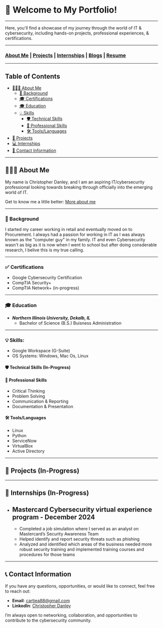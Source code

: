 # 🧩 Welcome to My Portfolio!

---

Here, you'll find a showcase of my journey through the world of IT & cybersecurity, including hands-on projects, professional experiences, & certifications.

---

### [About Me](aboutme.md) | [Projects](Projects.md) | [Internships](Internships.md) | [Blogs](https://medium.com/@cartiea88) |  [Resume](CyberSecurity_Resume.pdf) 

---

## Table of Contents
- [👨🏽‍💻 About Me](#-about-me)
   - [📖 Background](#-background)
   - [🎓 Certifications](#-certifications)
   - [🎓 Education](#-education)
   - [💡 Skills](#-skills)
     - [🛡️ Technical Skills](#%EF%B8%8F-technical-skills)
     - [💼 Professional Skills](#-professional-skills)
     - [🛠️ Tools/Languages](#%EF%B8%8F-toolslanguages)
- [📂 Projects](#-projects)
- [💻 Internships](#-internships)
- [💬 Contact Information](#-contact-information)

---

## 👨🏽‍💻 About Me
My name is Christopher Danley, and I am an aspiring IT/cybersecurity professional looking towards breaking through officially into the emerging world of IT.

Get to know me a little better: [More about me](aboutme.md)

---

### 📖 Background
I started my career working in retail and eventually moved on to Procurement. I always had a passion for working in IT as I was always known as the "computer guy" in my family. IT and even Cybersecurity wasn't as big as it is now when I went to school but after doing consderable research, I belive this is my true calling.

---

### ✅ Certifications

- Google Cybersecurity Certification
- CompTIA Security+
- CompTIA Network+ (in-progress)

---

### 🎓 Education
   - ***Northern Illinois University, Dekalb, IL***
      - Bachelor of Science (B.S.) Buisness Administration
     
---

### 💡 Skills:

   - Google Workspace (G-Suite)  
   - OS Systems: Windows, Mac Os, Linux

#### 🛡️ Technical Skills (In-Progress)


#### 💼 Professional Skills
   - Critical Thinking
   - Problem Solving
   - Communication & Reporting
   - Documentation & Presentation

#### 🛠️ Tools/Languages
   - Linux
   - Python
   - ServiceNow
   - VirtualBox
   - Active Directory
     

---

## 📂 Projects (In-Progress)

---

## 📂 Internships (In-Progress)
   - ## Mastercard Cybersecurity virtual experience program - December 2024
        - Completed a job simulation where I served as an analyst on Mastercard’s Security Awareness Team 
        - Helped identify and report security threats such as phishing 
        - Analyzed and identified which areas of the business needed more robust security training and implemented training courses and procedures for those teams

---

## 📞 Contact Information

If you have any questions, opportunities, or would like to connect, feel free to reach out:

- **Email**: [cartiea88@gmail.com](mailto:cartiea88@gmail.com)
- **LinkedIn**: [Christopher Danley](https://www.linkedin.com/in/christopherdanley/)

I’m always open to networking, collaboration, and opportunities to contribute to the cybersecurity community.
